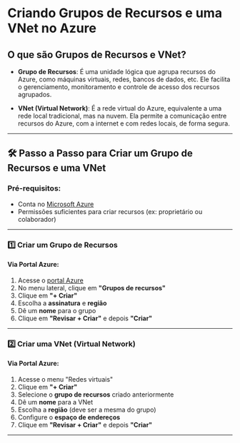 # Criando Grupos de Recursos e uma VNet no Azure

## O que são Grupos de Recursos e VNet?

- **Grupo de Recursos**: É uma unidade lógica que agrupa recursos do Azure, como máquinas virtuais, redes, bancos de dados, etc. Ele facilita o gerenciamento, monitoramento e controle de acesso dos recursos agrupados.

- **VNet (Virtual Network)**: É a rede virtual do Azure, equivalente a uma rede local tradicional, mas na nuvem. Ela permite a comunicação entre recursos do Azure, com a internet e com redes locais, de forma segura.

---

## 🛠️ Passo a Passo para Criar um Grupo de Recursos e uma VNet

### Pré-requisitos:
- Conta no [Microsoft Azure](https://portal.azure.com/)
- Permissões suficientes para criar recursos (ex: proprietário ou colaborador)

---

### 1️⃣ Criar um Grupo de Recursos

#### Via Portal Azure:
1. Acesse o [portal Azure](https://portal.azure.com/)
2. No menu lateral, clique em **"Grupos de recursos"**
3. Clique em **"+ Criar"**
4. Escolha a **assinatura** e **região** 
5. Dê um **nome** para o grupo 
6. Clique em **"Revisar + Criar"** e depois **"Criar"**

---

### 2️⃣ Criar uma VNet (Virtual Network)

#### Via Portal Azure:
1. Acesse o menu "Redes virtuais"
2. Clique em **"+ Criar"**
3. Selecione o **grupo de recursos** criado anteriormente
4. Dê um **nome** para a VNet
5. Escolha a **região** (deve ser a mesma do grupo)
6. Configure o **espaço de endereços** 
7. Clique em **"Revisar + Criar"** e depois **"Criar"**

---

